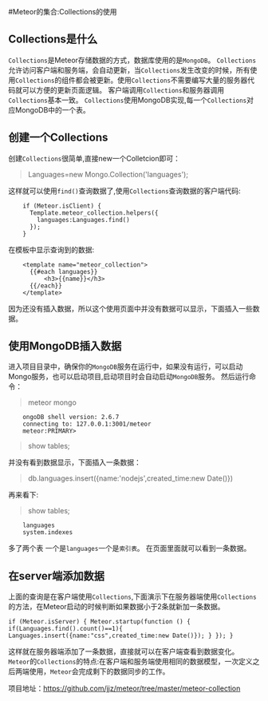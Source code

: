 #Meteor的集合:Collections的使用
## Collections是什么
`Collections`是Meteor存储数据的方式，数据库使用的是`MongoDB`。
`Collections`允许访问客户端和服务端，会自动更新，当`Collections`发生改变的时候，所有使用`Collections`的组件都会被更新。使用`Collections`不需要编写大量的服务器代码就可以方便的更新页面逻辑。
客户端调用`Collections`和服务器调用`Collections`基本一致。
 `Collections`使用MongoDB实现,每一个`Collections`对应MongoDB中的一个表。
## 创建一个Collections
创建`Collections`很简单,直接new一个Colletcion即可：
>Languages=new Mongo.Collection('languages');

这样就可以使用`find()`查询数据了,使用`Collections`查询数据的客户端代码:
```
    if (Meteor.isClient) {
      Template.meteor_collection.helpers({
        languages:Languages.find()
      });
    }
```
在模板中显示查询到的数据:
```
    <template name="meteor_collection">
      {{#each languages}}
          <h3>{{name}}</h3>
      {{/each}}
    </template>
```
因为还没有插入数据，所以这个使用页面中并没有数据可以显示，下面插入一些数据。
## 使用MongoDB插入数据
进入项目目录中，确保你的`MongoDB`服务在运行中，如果没有运行，可以启动Mongo服务，也可以启动项目,启动项目时会自动启动`MongoDB`服务。
然后运行命令：
>meteor mongo

```
    ongoDB shell version: 2.6.7
    connecting to: 127.0.0.1:3001/meteor
    meteor:PRIMARY>
  ```

>show tables;

并没有看到数据显示，下面插入一条数据：
>db.languages.insert({name:'nodejs',created_time:new Date()})

再来看下:
>show tables;

```
    languages
    system.indexes
```
多了两个表 一个是`languages`一个是`索引表`。
在页面里面就可以看到一条数据。
## 在server端添加数据
上面的查询是在客户端使用`Collections`,下面演示下在服务器端使用`Collections`的方法，在Meteor启动的时候判断如果数据小于2条就新加一条数据。

``
    if (Meteor.isServer) {
      Meteor.startup(function () {
        if(Languages.find().count()==1){
            Languages.insert({name:"css",created_time:new Date()});
        }
      });
    }
``

这样就在服务器端添加了一条数据，直接就可以在客户端查看到数据变化。
`Meteor`的`Collections`的特点:在客户端和服务端使用相同的数据模型，一次定义之后两端使用，`Meteor`会完成剩下的数据同步的工作。

项目地址：https://github.com/jjz/meteor/tree/master/meteor-collection

